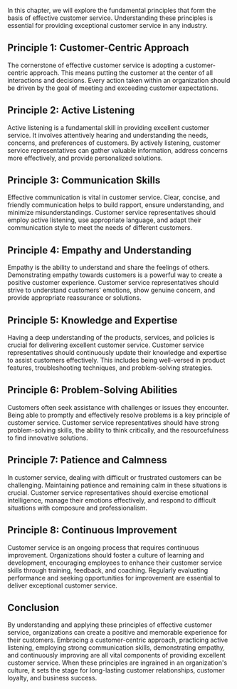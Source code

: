 
In this chapter, we will explore the fundamental principles that form the basis of effective customer service. Understanding these principles is essential for providing exceptional customer service in any industry.

## Principle 1: Customer-Centric Approach

The cornerstone of effective customer service is adopting a customer-centric approach. This means putting the customer at the center of all interactions and decisions. Every action taken within an organization should be driven by the goal of meeting and exceeding customer expectations.

## Principle 2: Active Listening

Active listening is a fundamental skill in providing excellent customer service. It involves attentively hearing and understanding the needs, concerns, and preferences of customers. By actively listening, customer service representatives can gather valuable information, address concerns more effectively, and provide personalized solutions.

## Principle 3: Communication Skills

Effective communication is vital in customer service. Clear, concise, and friendly communication helps to build rapport, ensure understanding, and minimize misunderstandings. Customer service representatives should employ active listening, use appropriate language, and adapt their communication style to meet the needs of different customers.

## Principle 4: Empathy and Understanding

Empathy is the ability to understand and share the feelings of others. Demonstrating empathy towards customers is a powerful way to create a positive customer experience. Customer service representatives should strive to understand customers' emotions, show genuine concern, and provide appropriate reassurance or solutions.

## Principle 5: Knowledge and Expertise

Having a deep understanding of the products, services, and policies is crucial for delivering excellent customer service. Customer service representatives should continuously update their knowledge and expertise to assist customers effectively. This includes being well-versed in product features, troubleshooting techniques, and problem-solving strategies.

## Principle 6: Problem-Solving Abilities

Customers often seek assistance with challenges or issues they encounter. Being able to promptly and effectively resolve problems is a key principle of customer service. Customer service representatives should have strong problem-solving skills, the ability to think critically, and the resourcefulness to find innovative solutions.

## Principle 7: Patience and Calmness

In customer service, dealing with difficult or frustrated customers can be challenging. Maintaining patience and remaining calm in these situations is crucial. Customer service representatives should exercise emotional intelligence, manage their emotions effectively, and respond to difficult situations with composure and professionalism.

## Principle 8: Continuous Improvement

Customer service is an ongoing process that requires continuous improvement. Organizations should foster a culture of learning and development, encouraging employees to enhance their customer service skills through training, feedback, and coaching. Regularly evaluating performance and seeking opportunities for improvement are essential to deliver exceptional customer service.

Conclusion
----------

By understanding and applying these principles of effective customer service, organizations can create a positive and memorable experience for their customers. Embracing a customer-centric approach, practicing active listening, employing strong communication skills, demonstrating empathy, and continuously improving are all vital components of providing excellent customer service. When these principles are ingrained in an organization's culture, it sets the stage for long-lasting customer relationships, customer loyalty, and business success.
